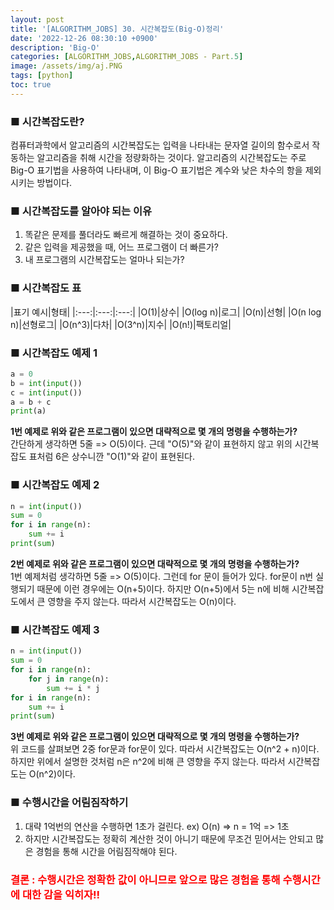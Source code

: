 ```yaml
---
layout: post
title: '[ALGORITHM_JOBS] 30. 시간복잡도(Big-O)정리'
date: '2022-12-26 08:30:10 +0900'
description: 'Big-O'
categories: [ALGORITHM_JOBS,ALGORITHM_JOBS - Part.5]
image: /assets/img/aj.PNG
tags: [python]
toc: true
---
```

### <b>■ 시간복잡도란?</b>
컴퓨터과학에서 알고리즘의 시간복잡도는 입력을 나타내는 문자열 길이의 함수로서 작동하는 알고리즘을 취해 시간을 정량화하는 것이다.
알고리즘의 시간복잡도는 주로 Big-O 표기법을 사용하여 나타내며, 이 Big-O 표기법은 계수와 낮은 차수의 항을 제외시키는 방법이다.

### <b>■ 시간복잡도를 알아야 되는 이유</b>
1. 똑같은 문제를 풀더라도 빠르게 해결하는 것이 중요하다.
2. 같은 입력을 제공했을 때, 어느 프로그램이 더 빠른가?
3. 내 프로그램의 시간복잡도는 얼마나 되는가?

### <b>■ 시간복잡도 표</b>

|표기 예시|형태|
|:---:|:---:|:---:|
|O(1)|상수|
|O(log n)|로그|
|O(n)|선형|
|O(n log n)|선형로그|
|O(n^3)|다차|
|O(3^n)|지수|
|O(n!)|팩토리얼|

### <b>■ 시간복잡도 예제 1</b>
<div markdown="1">

~~~python
a = 0 
b = int(input())
c = int(input())
a = b + c 
print(a)
~~~
</div>

<b>1번 예제로 위와 같은 프로그램이 있으면 대략적으로 몇 개의 명령을 수행하는가?<br></b>
간단하게 생각하면 5줄 => O(5)이다. 근데 "O(5)"와 같이 표현하지 않고 위의 시간복잡도 표처럼 6은 상수니깐 "O(1)"와 같이 표현된다.

### <b>■ 시간복잡도 예제 2</b>
<div markdown="1">

~~~python
n = int(input())
sum = 0
for i in range(n):
    sum += i
print(sum)
~~~
</div>

<b>2번 예제로 위와 같은 프로그램이 있으면 대략적으로 몇 개의 명령을 수행하는가?<br></b>
1번 예제처럼 생각하면 5줄 => O(5)이다. 그런데 for 문이 들어가 있다. for문이 n번 실행되기 때문에 이런 경우에는 O(n+5)이다.
하지만 O(n+5)에서 5는 n에 비해 시간복잡도에서 큰 영향을 주지 않는다. 따라서 시간복잡도는 O(n)이다.

### <b>■ 시간복잡도 예제 3</b>
<div markdown="1">

~~~python
n = int(input())
sum = 0
for i in range(n):
    for j in range(n):
        sum += i * j
for i in range(n):
    sum += i
print(sum)
~~~
</div>

<b>3번 예제로 위와 같은 프로그램이 있으면 대략적으로 몇 개의 명령을 수행하는가?<br></b>
위 코드를 살펴보면 2중 for문과 for문이 있다. 따라서 시간복잡도는 O(n^2 + n)이다. 하지만 위에서 설명한 것처럼 n은 n^2에 비해 큰 영향을 주지 않는다.
따라서 시간복잡도는 O(n^2)이다.

### <b>■ 수행시간을 어림짐작하기</b>
1. 대략 1억번의 연산을 수행하면 1초가 걸린다. ex) O(n) => n = 1억 => 1초<br>
2. 하지만 시간복잡도는 정확히 계산한 것이 아니기 때문에 무조건 믿어서는 안되고 많은 경험을 통해 시간을 어림짐작해야 된다.<br>

### <b style="color:red">결론 : 수행시간은 정확한 값이 아니므로 앞으로 많은 경험을 통해 수행시간에 대한 감을 익히자!!</b>